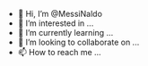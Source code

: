 - 👋 Hi, I’m @MessiNaldo
- 👀 I’m interested in ...
- 🌱 I’m currently learning ...
- 💞️ I’m looking to collaborate on ...
- 📫 How to reach me ...

<!---
MessiNaldo/MessiNaldo is a ✨ special ✨ repository because its `README.md` (this file) appears on your GitHub profile.
You can click the Preview link to take a look at your changes.
--->
